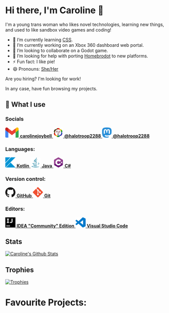 # Hi there, I'm Caroline 👋

I'm a young trans woman who likes novel technologies, learning new things, and used to like sandbox video games and coding!

- 🌱 I’m currently learning [CSS](https://developer.mozilla.org/en-US/docs/Web/CSS).
- 🔭 I’m currently working on an Xbox 360 dashboard web portal.
- 👯 I’m looking to collaborate on a Godot game.
- 🤔 I’m looking for help with porting [Homebrodot] to new platforms.
- ⚡ Fun fact: I like pie!
- 😄 Pronouns: [She/Her](https://en.pronouns.page/@halotroop2288)

[Homebrodot]:https://github.com/Homebrodot/godot

Are you hiring? I'm looking for work!

In any case, have fun browsing my projects.

## 🌠 What I use

<!--- Thanks for breaking my cool highlights that used code blocks, GitHub! --->

### Socials

<a href="mailto://carolinejoybell@gmail.com" title="Gmail">
    <img height="32" src="/assets/gmail.svg">
    <b>carolinejoybell</b>
</a>
<a href="https://tech.lgbt/@halotroop2288" title="Tech.LGBT">
    <img height="32" src="/assets/tech.lgbt.png">
    <b>@halotroop2288</b>
</a>
<a href="https://meow.social/@halotroop2288" title="Meow.Social">
    <img height="32" src="/assets/mastodon.svg">
    <b>@halotroop2288</b>
</a>

### Languages:

<a href="https://kotlinlang.org" title="Kotlin">
    <img height="32" src="/assets/kotlin.svg">
    <b>Kotlin</b>
</a>
<a href="https://adoptium.net/" title="Adoptium">
    <img height="32" src="/assets/java.svg">
    <b>Java</b>
</a>
<a href="https://www.mono-project.com/" title="Mono">
    <img height="32" src="/assets/csharp.svg">
    <b>C#</b>
</a>

### Version control:

<a href="https://github.com" title="GitHub">
    <img height="32" src="/assets/github.svg">
    <b>GitHub</b>
</a>
<a href="https://git-scm.com" title="Git">
    <img height="32" src="/assets/git.svg">
    <b>Git</b>
</a>

### Editors:

<a href="https://www.jetbrains.com/idea/" title="IntelliJ Idea Community Edition">
    <img height="32" src="/assets/intellijidea.svg">
    <b>IDEA "Community" Edition</b>
</a>
<a href="https://code.visualstudio.com/" title="Visual Studio Code">
    <img height="32" src="/assets/visualstudiocode.svg">
    <b>Visual Studio Code</b>
</a>

## Stats

[![Caroline's Github Stats](https://github-readme-stats.vercel.app/api?username=halotroop2288)](https://github.com/halotroop2288)
<!--- Removed Language stats because they were inaccurate --->

## Trophies

[![Trophies](https://github-profile-trophy.vercel.app/?username=halotroop2288&theme=onedark)](https://github.com/ryo-ma/github-profile-trophy)

# Favourite Projects:
